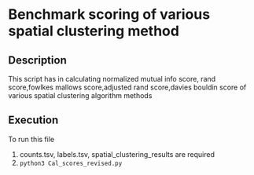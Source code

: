 # Benchmark scoring of various spatial clustering method

## Description
This script has in calculating normalized mutual info score, rand score,fowlkes mallows score,adjusted rand score,davies bouldin score of various spatial clustering algorithm methods 

## Execution
To run this file
1. counts.tsv, labels.tsv, spatial_clustering_results are required
2. ```python3 Cal_scores_revised.py```

